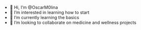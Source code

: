 - 👋 Hi, I’m @OscarM0lina
- 👀 I’m interested in learning how to start
- 🌱 I’m currently learning the basics
- 💞️ I’m looking to collaborate on medicine and wellness projects

<!---
OscarM0lina/OscarM0lina is a ✨ special ✨ repository because its `README.md` (this file) appears on your GitHub profile.
You can click the Preview link to take a look at your changes.
--->
